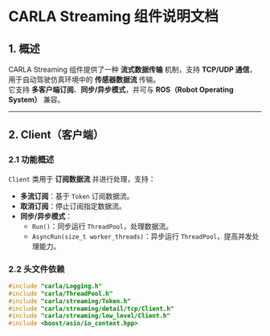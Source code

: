 # CARLA Streaming 组件说明文档

## 1. 概述
CARLA Streaming 组件提供了一种 **流式数据传输** 机制，支持 **TCP/UDP 通信**，用于自动驾驶仿真环境中的 **传感器数据流** 传输。  
它支持 **多客户端订阅**、**同步/异步模式**，并可与 **ROS（Robot Operating System）** 兼容。

---

## 2. Client（客户端）

### 2.1 功能概述
`Client` 类用于 **订阅数据流** 并进行处理，支持：
- **多流订阅**：基于 `Token` 订阅数据流。
- **取消订阅**：停止订阅指定数据流。
- **同步/异步模式**：
  - `Run()`：同步运行 `ThreadPool`，处理数据流。
  - `AsyncRun(size_t worker_threads)`：异步运行 `ThreadPool`，提高并发处理能力。

### 2.2 头文件依赖
```cpp
#include "carla/Logging.h"
#include "carla/ThreadPool.h"
#include "carla/streaming/Token.h"
#include "carla/streaming/detail/tcp/Client.h"
#include "carla/streaming/low_level/Client.h"
#include <boost/asio/io_context.hpp>